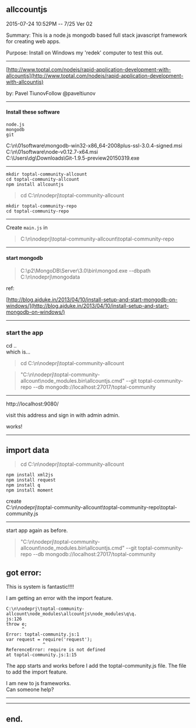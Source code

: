 
## allccountjs

2015-07-24 10:52PM -- 7/25 Ver 02

Summary:
This is a node.js mongodb based full stack javascript framework for creating web apps.


Purpose: Install on Windows my 'redek' computer to test this out.
    
---


[http://www.toptal.com/nodejs/rapid-application-development-with-allcountjs](http://www.toptal.com/nodejs/rapid-application-development-with-allcountjs)

by:
Pavel TiunovFollow
@paveltiunov

---
####  Install these software

```
node.js  
mongodb
git
```

C:\n\01software\mongodb-win32-x86_64-2008plus-ssl-3.0.4-signed.msi  
C:\n\01software\node-v0.12.7-x64.msi  
C:\Users\dg\Downloads\Git-1.9.5-preview20150319.exe

---
  
	mkdir toptal-community-allcount  
	cd toptal-community-allcount  
	npm install allcountjs  


> cd C:\n\nodeprj\toptal-community-allcount

	mkdir toptal-community-repo
	cd toptal-community-repo

---

Create `main.js` in


> C:\n\nodeprj\toptal-community-allcount\toptal-community-repo


---

#### start mongodb


> C:\p2\MongoDB\Server\3.0\bin\mongod.exe   --dbpath C:\n\nodeprj\mongodata

ref:

[http://blog.ajduke.in/2013/04/10/install-setup-and-start-mongodb-on-windows/](http://blog.ajduke.in/2013/04/10/install-setup-and-start-mongodb-on-windows/)

---

### start the app

cd ..  
which is...  

> cd C:\n\nodeprj\toptal-community-allcount  

> "C:\n\nodeprj\toptal-community-allcount\node_modules\.bin\allcountjs.cmd" --git toptal-community-repo --db mongodb://localhost:27017/toptal-community


---
http://localhost:9080/

visit this address and sign in with admin admin.

works!

---
## import data ##

> cd C:\n\nodeprj\toptal-community-allcount  

	npm install xml2js
	npm install request
	npm install q
	npm install moment

create   
C:\n\nodeprj\toptal-community-allcount\toptal-community-repo\toptal-community.js  


---

start app again as before.

> "C:\n\nodeprj\toptal-community-allcount\node_modules\.bin\allcountjs.cmd" --git toptal-community-repo --db mongodb://localhost:27017/toptal-community


## got error:

This is system is fantastic!!!!

I am getting an error with the import feature.

	C:\n\nodeprj\toptal-community-allcount\node_modules\allcountjs\node_modules\q\q.
	js:126
	throw e;
	      ^
	Error: toptal-community.js:1
	var request = require('request');
	              ^
	ReferenceError: require is not defined
	at toptal-community.js:1:15

The app starts and works before I add the toptal-community.js file. The file to add the import feature.

I am new to js frameworks.  
Can someone help?

---

---


## end.





